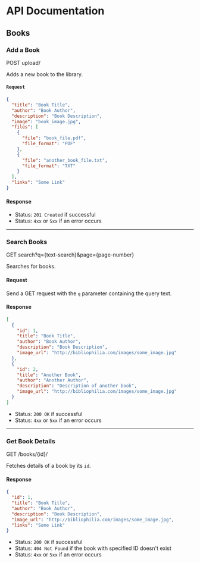 # API Documentation

## Books

### Add a Book

POST upload/

Adds a new book to the library.

#### `Request`
```json
{
  "title": "Book Title",
  "author": "Book Author",
  "description": "Book Description",
  "image": "book_image.jpg",
  "files": [
    {
      "file": "book_file.pdf",
      "file_format": "PDF"
    },
    {
      "file": "another_book_file.txt",
      "file_format": "TXT"
    }
  ],
  "links": "Some Link"
}
```

#### Response

- Status: `201 Created` if successful
- Status: `4xx` or `5xx` if an error occurs

---
### Search Books

GET search?q={text-search}&page={page-number}

Searches for books.

#### Request

Send a GET request with the `q` parameter containing the query text.

#### Response

```json
[
  {
    "id": 1,
    "title": "Book Title",
    "author": "Book Author",
    "description": "Book Description",
    "image_url": "http://bibliophilia.com/images/some_image.jpg"
  },
  {
    "id": 2,
    "title": "Another Book",
    "author": "Another Author",
    "description": "Description of another book",
    "image_url": "http://bibliophilia.com/images/some_image.jpg"
  }
]
```

- Status: `200 OK` if successful
- Status: `4xx` or `5xx` if an error occurs

---

### Get Book Details

GET /books/{id}/

Fetches details of a book by its `id`.

#### Response

```json
{
  "id": 1,
  "title": "Book Title",
  "author": "Book Author",
  "description": "Book Description",
  "image_url": "http://bibliophilia.com/images/some_image.jpg",
  "links": "Some Link"
}
```

- Status: `200 OK` if successful
- Status: `404 Not Found` if the book with specified ID doesn't exist
- Status: `4xx` or `5xx` if an error occurs
